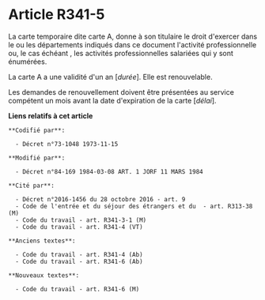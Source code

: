 # Article R341-5

La carte temporaire dite carte A, donne à son titulaire le droit d'exercer dans le ou les départements indiqués dans ce
document l'activité professionnelle ou, le cas échéant , les activités professionnelles salariées qui y sont énumérées.

La carte A a une validité d'un an [*durée*]. Elle est renouvelable.

Les demandes de renouvellement doivent être présentées au service compétent un mois avant la date d'expiration de la carte
[*délai*].

**Liens relatifs à cet article**

	**Codifié par**:

	  - Décret n°73-1048 1973-11-15

	**Modifié par**:

	  - Décret n°84-169 1984-03-08 ART. 1 JORF 11 MARS 1984

	**Cité par**:

	  - Décret n°2016-1456 du 28 octobre 2016 - art. 9
	  - Code de l'entrée et du séjour des étrangers et du  - art. R313-38 (M)
	  - Code du travail - art. R341-3-1 (M)
	  - Code du travail - art. R341-4 (VT)

	**Anciens textes**:

	  - Code du travail - art. R341-4 (Ab)
	  - Code du travail - art. R341-6 (Ab)

	**Nouveaux textes**:

	  - Code du travail - art. R341-6 (M)
